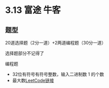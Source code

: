 # 3.13 富途 牛客

## 题型

20道选择题（2分一道）+2两道编程题（30分一道）

选择题部分不记得了

编程题

* 32位有符号有符号整数，输入二进制数 1 的个数
* 最大数[LeetCode链接](https://leetcode-cn.com/problems/largest-number/)

